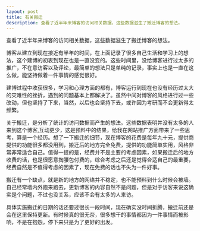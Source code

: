 ```yaml
---
layout: post
title: 有关搬迁
description: 查看了近半年来博客的访问相关数据，这些数据滋生了搬迁博客的想法。
---
```


查看了近半年来博客的访问相关数据，这些数据滋生了搬迁博客的想法。

博客从建立到现在接近有半年的时间，在上面记录了很多自己生活和学习上的想法，这个建博的初衷到现在也是一直没变的。这些时间里，没给博客进行过太多的推广，不在意访客以及评论，最简单的想法只是单纯的记录，事实上也是一直在这么做，能坚持做着一件事情的感觉很好。

建博过程中收获很多，学习和心理方面的都有，博客运行到现在也没有经历过太大的灾难性的挫折，遇到的问题基本上都解决了。虽然中间对博客的风格进行过一些改动，但也坚持了下来，当然，以后也会坚持下去，或许因为考研而不会更新得太频繁。

关于搬迁，是分析了统计的访问数据而产生的想法。这些数据表明并没有太多的人来到这个博客,互动更少，这是预料中的结果，给我在网站推广方面带来了一些思考，算是一个经历。想了一下搬迁的细节，现在博客的花费是每年九十元，提供商提供的功能很多都没用到，搬迁后的地方完全免费，提供的功能简单实用，风格非常非常适合自己。值得一提的是，经费并不是主要的考虑因素，如果搬迁后的地方收费的话，也是很愿意掏腰包付费的，综合考虑之后还是觉得合适自己的最重要，经费自然是不值得考虑的因素了，现在免费的话也不失为一件好事。

搬迁有一个缺点，就是新的地方的网络并不稳定，也不能预料到什么时候会被墙。自己经常墙内外跑来跑去，更新博客的内容自然不是问题，但是对于访客来说这确实是个问题，不过也没关系，应该不会有太多的人来访。

具体实施搬迁的日期的话还要过很长一段时间，现在确实没时间折腾，搬迁前还是会在这里保持更新。有时候真的很无奈，很多想干的事情都因为一件事情而被影响，不是在抱怨，停下来只是为了更好的出发。